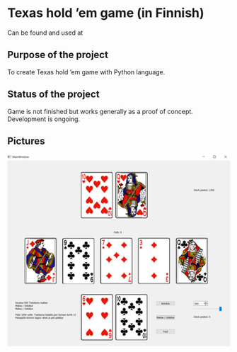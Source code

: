 # Texas hold ’em game (in Finnish)
Can be found and used at 

## Purpose of the project
To create Texas hold ’em game with Python language.

## Status of the project
Game is not finished but works generally as a proof of concept. Development is ongoing.

## Pictures
![alt text](pic1.png)